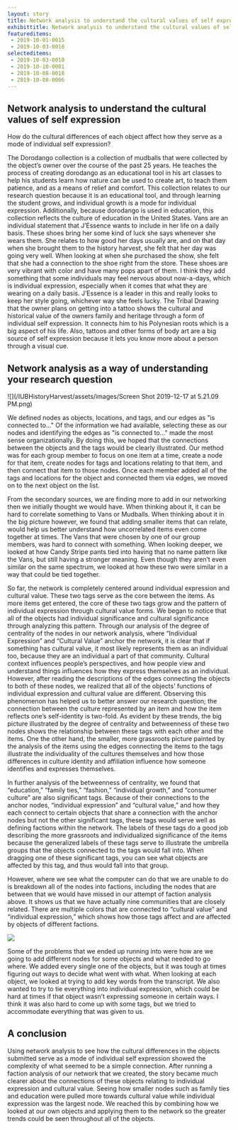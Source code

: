 ```yaml
---
layout: story
title: Network analysis to understand the cultural values of self expression
exhibittitle: Network analysis to understand the cultural values of self expression
featureditems:
 - 2019-10-01-0015
 - 2019-10-03-0018
selecteditems:
 - 2019-10-03-0010
 - 2019-10-10-0001
 - 2019-10-08-0018
 - 2019-10-08-0006
---
```


## Network analysis to understand the cultural values of self expression

How do the cultural differences of each object affect how they serve as a mode of individual self expression?

The Dorodango collection is a collection of mudballs that were collected by the object’s owner over the course of the past 25 years. He teaches the process of creating dorodango as an educational tool in his art classes to help his students learn how nature can be used to create art, to teach them patience, and as a means of relief and comfort. This collection relates to our research question because it is an educational tool, and through learning the student grows, and individual growth is a mode for individual expression. Additionally, because dorodango is used in education, this collection reflects the culture of education in the United States. Vans are an individual statement that J’Essence wants to include in her life on a daily basis.  These shoes bring her some kind of luck she says whenever she wears them.  She relates to how good her days usually are, and on that day when she brought them to the history harvest, she felt that her day was going very well.  When looking at when she purchased the show, she felt that she had a connection to the shoe right from the store.  These shoes are very vibrant with color and have many pops apart of them.  I think they add something that some individuals may feel nervous about now-a-days, which is individual expression, especially when it comes that what they are wearing on a daily basis. J’Essence is a leader in this and really looks to keep her style going, whichever way she feels lucky. The Tribal Drawing that the owner plans on getting into a tattoo shows the cultural and historical value of the owners family and heritage through a form of individual self expression. It connects him to his Polynesian roots which is a big aspect of his life. Also, tattoos and other forms of body art are a big source of self expression because it lets you know more about a person through a visual cue.

## Network analysis as a way of understanding your research question

![](/IUBHistoryHarvest/assets/images/Screen Shot 2019-12-17 at 5.21.09 PM.png)

We defined nodes as objects, locations, and tags, and our edges as "is connected to..." Of the information we had available, selecting these as our nodes and identifying the edges as "is connected to..." made the most sense organizationally. By doing this, we hoped that the connections between the objects and the tags would be clearly illustrated. Our method was for each group member to focus on one item at a time, create a node for that item, create nodes for tags and locations relating to that item, and then connect that item to those nodes. Once each member added all of the tags and locations for the object and connected them via edges, we moved on to the next object on the list. 

From the secondary sources, we are finding more to add in our networking then we initially thought we would have.  When thinking about it, it can be hard to correlate something to Vans or Mudballs.  When thinking about it in the big picture however, we found that adding smaller items that can relate, would help us better understand how uncorrelated items even come together at times.  The Vans that were chosen by one of our group members, was hard to connect with something.  When looking deeper, we looked at how Candy Stripe pants tied into having that no name pattern like the Vans, but still having a stronger meaning.  Even though they aren’t even similar on the same spectrum, we looked at how these two were similar in a way that could be tied together.

So far, the network is completely centered around individual expression and cultural value. These two tags serve as the core between the items. As more items get entered, the core of these two tags grow and the pattern of individual expression through cultural value forms. We began to notice that all of the objects had individual significance and cultural significance through analyzing this pattern. Through our analysis of the degree of centrality of the nodes in our network analysis, where “Individual Expression” and “Cultural Value” anchor the network, it is clear that if something has cultural value, it most likely represents them as an individual too, because they are an individual a part of that community. Cultural context influences people’s perspectives, and how people view and understand things influences how they express themselves as an individual. However, after reading the descriptions of the edges connecting the objects to both of these nodes, we realized that all of the objects’ functions of individual expression and cultural value are different. Observing this phenomenon has helped us to better answer our research question; the connection between the culture represented by an item and how the item reflects one’s self-identity is two-fold. As evident by these trends, the big picture illustrated by the degree of centrality and betweenness of these two nodes shows the relationship between these tags with each other and the items. One the other hand, the smaller, more grassroots picture painted by the analysis of the items using the edges connecting the items to the tags illustrate the individuality of the cultures themselves and how those differences in culture identity and affiliation influence how someone identifies and expresses themselves. 

In further analysis of the betweenness of centrality, we found that “education,” “family ties,” “fashion,” “individual growth,” and “consumer culture” are also significant tags. Because of their connections to the anchor nodes, “individual expression” and “cultural value,” and how they each connect to certain objects that share a connection with the anchor nodes but not the other significant tags, these tags would serve well as defining factions within the network. The labels of these tags do a good job describing the more grassroots and individualized significance of the items because the generalized labels of these tags serve to illustrate the umbrella groups that the objects connected to the tags would fall into. When dragging one of these significant tags, you can see what objects are affected by this tag, and thus would fall into that group. 

However, where we see what the computer can do that we are unable to do is breakdown all of the nodes into factions, including the nodes that are between that we would have missed in our attempt of faction analysis above. It shows us that we have actually nine communities that are closely related. There are multiple colors that are connected to “cultural value” and “individual expression,” which shows how those tags affect and are affected by objects of different factions. 

![](/IUBHistoryHarvest/assets/images/Network2_Factions.png)

Some of the problems that we ended up running into were how are we going to add different nodes for some objects and what needed to go where.  We added every single one of the objects, but it was tough at times figuring out ways to decide what went with what.  When looking at each object, we looked at trying to add key words from the transcript.  We also wanted to try to tie everything into individual expression, which could be hard at times if that object wasn’t expressing someone in certain ways.  I think it was also hard to come up with some tags, but we tried to accommodate everything that was given to us.  

## A conclusion

Using network analysis to see how the cultural differences in the objects submitted serve as a mode of individual self expression showed the complexity of what seemed to be a simple connection. After running a faction analysis of our network that we created, the story became much clearer about the connections of these objects relating to individual expression and cultural value. Seeing how smaller nodes such as family ties and education were pulled more towards cultural value while individual expression was the largest node. We reached this by combining how we looked at our own objects and applying them to the network so the greater trends could be seen throughout all of the objects.
